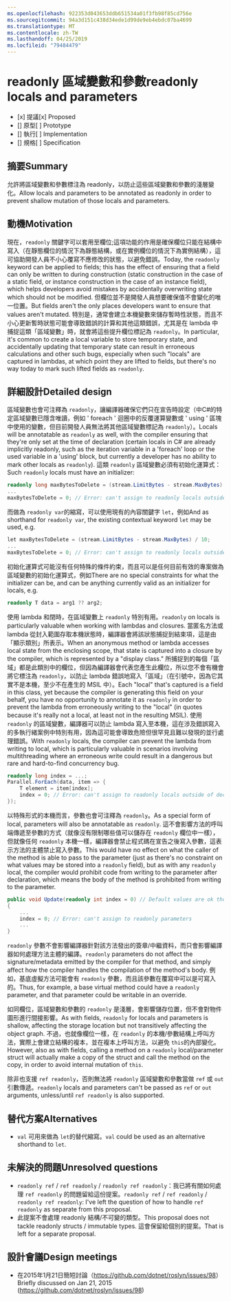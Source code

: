 ```yaml
---
ms.openlocfilehash: 922353d043653ddb651534a01f3fb98f85cd756e
ms.sourcegitcommit: 94a3d151c438d34ede1d99de9eb4ebdc07ba4699
ms.translationtype: MT
ms.contentlocale: zh-TW
ms.lasthandoff: 04/25/2019
ms.locfileid: "79484479"
---
```

# <a name="readonly-locals-and-parameters"></a><span data-ttu-id="818b7-101">readonly 區域變數和參數</span><span class="sxs-lookup"><span data-stu-id="818b7-101">readonly locals and parameters</span></span>

* <span data-ttu-id="818b7-102">[x] 提議</span><span class="sxs-lookup"><span data-stu-id="818b7-102">[x] Proposed</span></span>
* <span data-ttu-id="818b7-103">[] 原型</span><span class="sxs-lookup"><span data-stu-id="818b7-103">[ ] Prototype</span></span>
* <span data-ttu-id="818b7-104">[] 執行</span><span class="sxs-lookup"><span data-stu-id="818b7-104">[ ] Implementation</span></span>
* <span data-ttu-id="818b7-105">[] 規格</span><span class="sxs-lookup"><span data-stu-id="818b7-105">[ ] Specification</span></span>

## <a name="summary"></a><span data-ttu-id="818b7-106">摘要</span><span class="sxs-lookup"><span data-stu-id="818b7-106">Summary</span></span>
[summary]: #summary

<span data-ttu-id="818b7-107">允許將區域變數和參數標注為 readonly，以防止這些區域變數和參數的淺層變化。</span><span class="sxs-lookup"><span data-stu-id="818b7-107">Allow locals and parameters to be annotated as readonly in order to prevent shallow mutation of those locals and parameters.</span></span>

## <a name="motivation"></a><span data-ttu-id="818b7-108">動機</span><span class="sxs-lookup"><span data-stu-id="818b7-108">Motivation</span></span>
[motivation]: #motivation

<span data-ttu-id="818b7-109">現在，`readonly` 關鍵字可以套用至欄位;這項功能的作用是確保欄位只能在結構中寫入（在靜態欄位的情況下為靜態結構，或在實例欄位的情況下為實例結構），這可協助開發人員不小心覆寫不應修改的狀態，以避免錯誤。</span><span class="sxs-lookup"><span data-stu-id="818b7-109">Today, the `readonly` keyword can be applied to fields; this has the effect of ensuring that a field can only be written to during construction (static construction in the case of a static field, or instance construction in the case of an instance field), which helps developers avoid mistakes by accidentally overwriting state which should not be modified.</span></span> <span data-ttu-id="818b7-110">但欄位並不是開發人員想要確保值不會變化的唯一位置。</span><span class="sxs-lookup"><span data-stu-id="818b7-110">But fields aren't the only places developers want to ensure that values aren't mutated.</span></span> <span data-ttu-id="818b7-111">特別是，通常會建立本機變數來儲存暫時性狀態，而且不小心更新暫時狀態可能會導致錯誤的計算和其他這類錯誤，尤其是在 lambda 中捕捉這類「區域變數」時，就會將這些提升欄位標記為 `readonly`。</span><span class="sxs-lookup"><span data-stu-id="818b7-111">In particular, it's common to create a local variable to store temporary state, and accidentally updating that temporary state can result in erroneous calculations and other such bugs, especially when such "locals" are captured in lambdas, at which point they are lifted to fields, but there's no way today to mark such lifted fields as `readonly`.</span></span>

## <a name="detailed-design"></a><span data-ttu-id="818b7-112">詳細設計</span><span class="sxs-lookup"><span data-stu-id="818b7-112">Detailed design</span></span>
[design]: #detailed-design

<span data-ttu-id="818b7-113">區域變數也會可注釋為 `readonly`，讓編譯器確保它們只在宣告時設定（中C#的特定區域變數已隱含唯讀，例如 ' foreach ' 迴圈中的反覆運算變數或 ' using ' 區塊中使用的變數，但目前開發人員無法將其他區域變數標記為 `readonly`）。</span><span class="sxs-lookup"><span data-stu-id="818b7-113">Locals will be annotatable as `readonly` as well, with the compiler ensuring that they're only set at the time of declaration (certain locals in C# are already implicitly readonly, such as the iteration variable in a 'foreach' loop or the used variable in a 'using' block, but currently a developer has no ability to mark other locals as `readonly`).</span></span> <span data-ttu-id="818b7-114">這類 `readonly` 區域變數必須有初始化運算式：</span><span class="sxs-lookup"><span data-stu-id="818b7-114">Such `readonly` locals must have an initializer:</span></span>

```csharp
readonly long maxBytesToDelete = (stream.LimitBytes - stream.MaxBytes) / 10;
...
maxBytesToDelete = 0; // Error: can't assign to readonly locals outside of declaration
```

<span data-ttu-id="818b7-115">而做為 `readonly var`的縮寫，可以使用現有的內容關鍵字 `let`，例如</span><span class="sxs-lookup"><span data-stu-id="818b7-115">And as shorthand for `readonly var`, the existing contextual keyword `let` may be used, e.g.</span></span>

```csharp
let maxBytesToDelete = (stream.LimitBytes - stream.MaxBytes) / 10;
...
maxBytesToDelete = 0; // Error: can't assign to readonly locals outside of declaration
```

<span data-ttu-id="818b7-116">初始化運算式可能沒有任何特殊的條件約束，而且可以是任何目前有效的專案做為區域變數的初始化運算式，例如</span><span class="sxs-lookup"><span data-stu-id="818b7-116">There are no special constraints for what the initializer can be, and can be anything currently valid as an initializer for locals, e.g.</span></span>

```csharp
readonly T data = arg1 ?? arg2;
```

<span data-ttu-id="818b7-117">使用 lambda 和閉時，在區域變數上 `readonly` 特別有用。</span><span class="sxs-lookup"><span data-stu-id="818b7-117">`readonly` on locals is particularly valuable when working with lambdas and closures.</span></span> <span data-ttu-id="818b7-118">當匿名方法或 lambda 從封入範圍存取本機狀態時，編譯器會將該狀態捕捉到結束項，這是由「顯示類別」所表示。</span><span class="sxs-lookup"><span data-stu-id="818b7-118">When an anonymous method or lambda accesses local state from the enclosing scope, that state is captured into a closure by the compiler, which is represented by a "display class."</span></span>  <span data-ttu-id="818b7-119">所捕捉到的每個「區域」都是此類別中的欄位，但因為編譯器會代表您產生此欄位，所以您不會有機會將它標注為 `readonly`，以防止 lambda 錯誤地寫入「區域」（在引號中，因為它其實不是本機，至少不在產生的 MSIL 中）。</span><span class="sxs-lookup"><span data-stu-id="818b7-119">Each "local" that's captured is a field in this class, yet because the compiler is generating this field on your behalf, you have no opportunity to annotate it as `readonly` in order to prevent the lambda from erroneously writing to the "local" (in quotes because it's really not a local, at least not in the resulting MSIL).</span></span> <span data-ttu-id="818b7-120">使用 `readonly` 的區域變數，編譯器可以防止 lambda 寫入至本機，這在涉及錯誤寫入的多執行緒案例中特別有用，因為這可能會導致危險但很罕見且難以發現的並行處理錯誤。</span><span class="sxs-lookup"><span data-stu-id="818b7-120">With `readonly` locals, the compiler can prevent the lambda from writing to local, which is particularly valuable in scenarios involving multithreading where an erroneous write could result in a dangerous but rare and hard-to-find concurrency bug.</span></span>

```csharp
readonly long index = ...;
Parallel.ForEach(data, item => {
    T element = item[index];
    index = 0; // Error: can't assign to readonly locals outside of declaration
});
```

<span data-ttu-id="818b7-121">以特殊形式的本機而言，參數也會可注釋為 `readonly`。</span><span class="sxs-lookup"><span data-stu-id="818b7-121">As a special form of local, parameters will also be annotatable as `readonly`.</span></span> <span data-ttu-id="818b7-122">這不會影響方法的呼叫端傳遞至參數的方式（就像沒有限制哪些值可以儲存在 `readonly` 欄位中一樣），但就像任何 `readonly` 本機一樣，編譯器會禁止程式碼在宣告之後寫入參數，這表示方法的主體禁止寫入參數。</span><span class="sxs-lookup"><span data-stu-id="818b7-122">This would have no effect on what the caller of the method is able to pass to the parameter (just as there's no constraint on what values may be stored into a `readonly` field), but as with any `readonly` local, the compiler would prohibit code from writing to the parameter after declaration, which means the body of the method is prohibited from writing to the parameter.</span></span>

```csharp
public void Update(readonly int index = 0) // Default values are ok though not required
{
    ...
    index = 0; // Error: can't assign to readonly parameters
    ...
}
```

<span data-ttu-id="818b7-123">`readonly` 參數不會影響編譯器針對該方法發出的簽章/中繼資料，而只會影響編譯器如何處理方法主體的編譯。</span><span class="sxs-lookup"><span data-stu-id="818b7-123">`readonly` parameters do not affect the signature/metadata emitted by the compiler for that method, and simply affect how the compiler handles the compilation of the method's body.</span></span> <span data-ttu-id="818b7-124">例如，基底虛擬方法可能會有 `readonly` 參數，而且該參數在覆寫中可以是可寫入的。</span><span class="sxs-lookup"><span data-stu-id="818b7-124">Thus, for example, a base virtual method could have a `readonly` parameter, and that parameter could be writable in an override.</span></span>

<span data-ttu-id="818b7-125">如同欄位，區域變數和參數的 `readonly` 是淺層，會影響儲存位置，但不會對物件圖形進行間接影響。</span><span class="sxs-lookup"><span data-stu-id="818b7-125">As with fields, `readonly` for locals and parameters is shallow, affecting the storage location but not transitively affecting the object graph.</span></span> <span data-ttu-id="818b7-126">不過，也就像欄位一樣，在 `readonly` 的本機/參數結構上呼叫方法，實際上會建立結構的複本，並在複本上呼叫方法，以避免 `this`的內部變化。</span><span class="sxs-lookup"><span data-stu-id="818b7-126">However, also as with fields, calling a method on a `readonly` local/parameter struct will actually make a copy of the struct and call the method on the copy, in order to avoid internal mutation of `this`.</span></span>

<span data-ttu-id="818b7-127">除非也支援 `ref readonly`，否則無法將 `readonly` 區域變數和參數當做 `ref` 或 `out` 引數傳遞。</span><span class="sxs-lookup"><span data-stu-id="818b7-127">`readonly` locals and parameters can't be passed as `ref` or `out` arguments, unless/until `ref readonly` is also supported.</span></span>

## <a name="alternatives"></a><span data-ttu-id="818b7-128">替代方案</span><span class="sxs-lookup"><span data-stu-id="818b7-128">Alternatives</span></span>
[alternatives]: #alternatives

- <span data-ttu-id="818b7-129">`val` 可用來做為 `let`的替代縮寫。</span><span class="sxs-lookup"><span data-stu-id="818b7-129">`val` could be used as an alternative shorthand to `let`.</span></span>

## <a name="unresolved-questions"></a><span data-ttu-id="818b7-130">未解決的問題</span><span class="sxs-lookup"><span data-stu-id="818b7-130">Unresolved questions</span></span>
[unresolved]: #unresolved-questions

- <span data-ttu-id="818b7-131">`readonly ref` / `ref readonly` / `readonly ref readonly`：我已將有關如何處理 `ref readonly` 的問題留給這份提案。</span><span class="sxs-lookup"><span data-stu-id="818b7-131">`readonly ref` / `ref readonly` / `readonly ref readonly`: I've left the question of how to handle `ref readonly` as separate from this proposal.</span></span>
- <span data-ttu-id="818b7-132">此提案不會處理 readonly 結構/不可變的類型。</span><span class="sxs-lookup"><span data-stu-id="818b7-132">This proposal does not tackle readonly structs / immutable types.</span></span> <span data-ttu-id="818b7-133">這會保留給個別的提案。</span><span class="sxs-lookup"><span data-stu-id="818b7-133">That is left for a separate proposal.</span></span>

## <a name="design-meetings"></a><span data-ttu-id="818b7-134">設計會議</span><span class="sxs-lookup"><span data-stu-id="818b7-134">Design meetings</span></span>

- <span data-ttu-id="818b7-135">在2015年1月21日簡短討論（<https://github.com/dotnet/roslyn/issues/98>）</span><span class="sxs-lookup"><span data-stu-id="818b7-135">Briefly discussed on Jan 21, 2015 (<https://github.com/dotnet/roslyn/issues/98>)</span></span>
